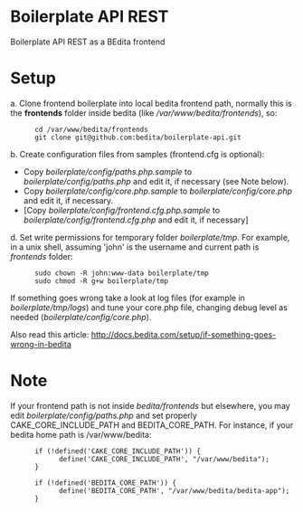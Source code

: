Boilerplate API REST
====================

Boilerplate API REST as a BEdita frontend

Setup
=====

a. Clone frontend boilerplate into local bedita frontend path, normally this is the __frontends__ folder inside bedita (like */var/www/bedita/frontends*), so:

```
      cd /var/www/bedita/frontends
      git clone git@github.com:bedita/boilerplate-api.git
```

b. Create configuration files from samples (frontend.cfg is optional):
 - Copy *boilerplate/config/paths.php.sample* to *boilerplate/config/paths.php* and edit it, if necessary (see Note below).
 - Copy *boilerplate/config/core.php.sample* to *boilerplate/config/core.php* and edit it, if necessary.
 - [Copy *boilerplate/config/frontend.cfg.php.sample* to *boilerplate/config/frontend.cfg.php* and edit it, if necessary]


d. Set write permissions for temporary folder *boilerplate/tmp*.
    For example, in a unix shell, assuming 'john' is the username and current path is *frontends* folder:

```
      sudo chown -R john:www-data boilerplate/tmp
      sudo chmod -R g+w boilerplate/tmp
```

If something goes wrong take a look at log files (for example in *boilerplate/tmp/logs*) and tune your core.php file, changing debug level as needed (*boilerplate/config/core.php*).

Also read this article: http://docs.bedita.com/setup/if-something-goes-wrong-in-bedita


Note
====
If your frontend path is not inside *bedita/frontends* but elsewhere, you may edit *boilerplate/config/paths.php* and set properly CAKE_CORE_INCLUDE_PATH and BEDITA_CORE_PATH.
For instance, if your bedita home path is /var/www/bedita:

```
      if (!defined('CAKE_CORE_INCLUDE_PATH')) {
            define('CAKE_CORE_INCLUDE_PATH', "/var/www/bedita");
      }

      if (!defined('BEDITA_CORE_PATH')) {
            define('BEDITA_CORE_PATH', "/var/www/bedita/bedita-app");
      }
```
